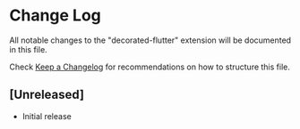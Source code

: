 # Change Log

All notable changes to the "decorated-flutter" extension will be documented in this file.

Check [Keep a Changelog](http://keepachangelog.com/) for recommendations on how to structure this file.

## [Unreleased]

- Initial release